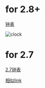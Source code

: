 # for 2.8+

[钟表](https://github.com/BlenderCN/BlenderPython/blob/master/Blender_python_sample/clock.py)

![clock](https://github.com/BlenderCN/BlenderPython/blob/master/mDrivEngine/clock.gif)

# for 2.7

[2.7钟表](https://github.com/BlenderCN/BlenderPython/blob/master/Blender_python_sample/clock_27.py)


[相似link](https://github.com/njanakiev/blender-scripting)
